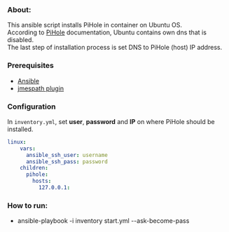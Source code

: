 ### About:
This ansible script installs PiHole in container on Ubuntu OS.<br/>
According to [PiHole](https://github.com/pi-hole/docker-pi-hole) documentation, Ubuntu contains own dns that is disabled.<br/>
The last step of installation process is set DNS to PiHole (host) IP address.

### Prerequisites
* [Ansible](https://docs.ansible.com/ansible/latest/index.html)
* [jmespath plugin](https://pypi.org/project/jmespath/)

### Configuration
In `inventory.yml`, set **user**, **password** and **IP** on where PiHole should be installed.

```yml
linux:
    vars:
      ansible_ssh_user: username
      ansible_ssh_pass: password
    children:
      pihole:
        hosts:
          127.0.0.1:
```

### How to run:
* ansible-playbook -i inventory start.yml --ask-become-pass